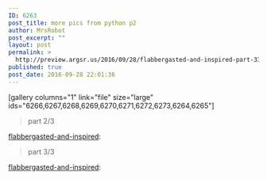 ```yaml
---
ID: 6263
post_title: more pics from python p2
author: MrsRobot
post_excerpt: ""
layout: post
permalink: >
  http://preview.argsr.us/2016/09/28/flabbergasted-and-inspired-part-33-ps/
published: true
post_date: 2016-09-28 22:01:36
---
```

[gallery columns="1" link="file" size="large" ids="6266,6267,6268,6269,6270,6271,6272,6273,6264,6265"]
<blockquote>part 2/3</blockquote>
<a class="tumblr_blog" href="http://flabbergasted-and-inspired.tumblr.com/post/150783582366" target="_blank">flabbergasted-and-inspired</a>:
<blockquote>part 3/3</blockquote>
<a class="tumblr_blog" href="http://flabbergasted-and-inspired.tumblr.com/post/150783621806" target="_blank">flabbergasted-and-inspired</a>: